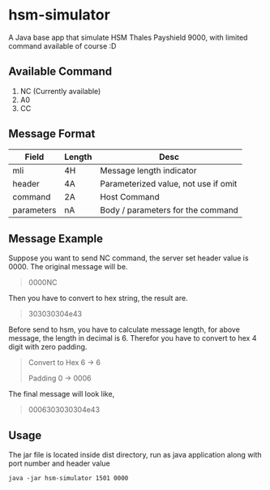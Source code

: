 # hsm-simulator
A Java base app that simulate HSM Thales Payshield 9000, with limited command available of course :D

## Available Command
1. NC (Currently available)
2. A0
3. CC

## Message Format
| Field | Length | Desc |
| ------ | ------ | ------ |
| mli | 4H | Message length indicator |
| header | 4A | Parameterized value, not use if omit |
| command | 2A | Host Command |
| parameters | nA | Body / parameters for the command |
## Message Example
Suppose you want to send NC command, the server set header value is 0000. The original message will be.
> 0000NC

Then you have to convert to hex string, the result are.
> 303030304e43

Before send to hsm, you have to calculate message length, for above message, the length in decimal is 6.
Therefor you have to convert to hex 4 digit with zero padding.
> Convert to Hex 6 -> 6
>
> Padding 0 -> 0006 

The final message will look like,
> 0006303030304e43

## Usage
The jar file is located inside dist directory, run as java application along with port number and header value
```
java -jar hsm-simulator 1501 0000
```
